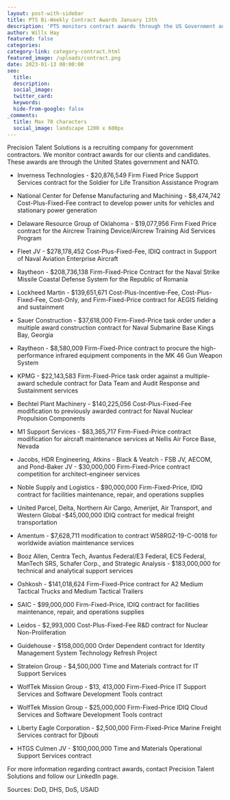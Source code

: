 ```yaml
---
layout: post-with-sidebar
title: PTS Bi-Weekly Contract Awards January 13th
description: 'PTS monitors contract awards through the US Government and NATO. '
author: Wills Hay
featured: false
categories:
category-link: category-contract.html
featured_image: /uploads/contract.png
date: 2023-01-13 00:00:00
seo:
  title:
  description:
  social_image:
  twitter_card:
  keywords:
  hide-from-google: false
_comments:
  title: Max 70 characters
  social_image: landscape 1200 x 600px
---
```

Precision Talent Solutions is a recruiting company for government contractors. We monitor contract awards for our clients and candidates. These awards are through the United States government and NATO.

* Inverness Technologies - $20,876,549 Firm Fixed Price Support Services contract for the Soldier for Life Transition Assistance Program
* National Center for Defense Manufacturing and Machining - $8,474,742 Cost-Plus-Fixed-Fee contract to develop power units for vehicles and stationary power generation
* Delaware Resource Group of Oklahoma - $19,077,956 Firm Fixed Price contract for the Aircrew Training Device/Aircrew Training Aid Services Program
* Fleet JV - $278,178,452 Cost-Plus-Fixed-Fee, IDIQ contract in Support of Naval Aviation Enterprise Aircraft
* Raytheon - $208,736,138 Firm-Fixed-Price Ccntract for the Naval Strike Missile Coastal Defense System for the Republic of Romania
* Lockheed Martin - $139,651,671 Cost-Plus-Incentive-Fee, Cost-Plus-Fixed-Fee, Cost-Only, and Firm-Fixed-Price contract for AEGIS fielding and sustainment
* Sauer Construction - $37,618,000 Firm-Fixed-Price task order under a multiple award construction contract for Naval Submarine Base Kings Bay, Georgia
* Raytheon - $8,580,009 Firm-Fixed-Price contract to procure the high-performance infrared equipment components in the MK 46 Gun Weapon System
* KPMG - $22,143,583 Firm-Fixed-Price task order against a multiple-award schedule contract for Data Team and Audit Response and Sustainment services
* Bechtel Plant Machinery - $140,225,056 Cost-Plus-Fixed-Fee modification to previously awarded contract for Naval Nuclear Propulsion Components
* M1 Support Services - $83,365,717 Firm-Fixed-Price contract modification for aircraft maintenance services at Nellis Air Force Base, Nevada
* Jacobs, HDR Engineering, Atkins - Black & Veatch - FSB JV, AECOM, and Pond-Baker JV - $30,000,000 Firm-Fixed-Price contract competition for architect-engineer services
* Noble Supply and Logistics - $90,000,000 Firm-Fixed-Price, IDIQ contract for facilities maintenance, repair, and operations supplies
* United Parcel, Delta, Northern Air Cargo, Amerijet, Air Transport, and Western Global -$45,000,000 IDIQ contract for medical freight transportation
* Amentum - $7,628,711 modification to contract W58RGZ-19-C-0018 for worldwide aviation maintenance services
* Booz Allen, Centra Tech, Avantus Federal/E3 Federal, ECS Federal, ManTech SRS, Schafer Corp., and Strategic Analysis - $183,000,000 for technical and analytical support services
* Oshkosh - $141,018,624 Firm-Fixed-Price contract for A2 Medium Tactical Trucks and Medium Tactical Trailers
* SAIC - $99,000,000 Firm-Fixed-Price, IDIQ contract for facilities maintenance, repair, and operations supplies
* Leidos - $2,993,000 Cost-Plus-Fixed-Fee R&D contract for Nuclear Non-Proliferation

* Guidehouse - $158,000,000 Order Dependent contract for Identity Management System Technology Refresh Project

* Strateion Group - $4,500,000 Time and Materials contract for IT Support Services
* WolfTek Mission Group - $13, 413,000 Firm-Fixed-Price IT Support Services and Software Development Tools contract
* WolfTek Mission Group - $25,000,000 Firm-Fixed-Price IDIQ Cloud Services and Software Development Tools contract
* Liberty Eagle Corporation - $2,500,000 Firm-Fixed-Price Marine Freight Services contract for Djbouti
* HTGS Culmen JV - $100,000,000 Time and Materials Operational Support Services contract

For more information regarding contract awards, contact Precision Talent Solutions and follow our LinkedIn page.

Sources: DoD, DHS, DoS, USAID